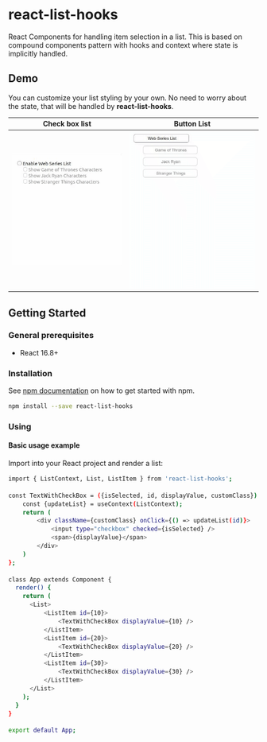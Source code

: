 # react-list-hooks
React Components for handling item selection in a list. This is based on compound components pattern with hooks and context where state is implicitly handled.

## Demo
You can customize your list styling by your own. No need to worry about the state, that will be handled by **react-list-hooks**. 

Check box list             |  Button List             |
:-------------------------:|:-------------------------:
![GIF demo](resources/gif/demo.gif)   |  ![GIF demo](resources/gif/button-demo.gif)

## Getting Started

### General prerequisites 
 * React 16.8+
 
### Installation
See [npm documentation](https://docs.npmjs.com/) on how to get started with npm.
```bash
npm install --save react-list-hooks
```
### Using
#### Basic usage example
Import into your React project and render a list:
```bash
import { ListContext, List, ListItem } from 'react-list-hooks';

const TextWithCheckBox = ({isSelected, id, displayValue, customClass}) => {
    const {updateList} = useContext(ListContext);
    return (
        <div className={customClass} onClick={() => updateList(id)}>
            <input type="checkbox" checked={isSelected} />
            <span>{displayValue}</span>
        </div>
    )
};

class App extends Component {
  render() {
    return (
      <List>
          <ListItem id={10}>
              <TextWithCheckBox displayValue={10} />
          </ListItem>
          <ListItem id={20}>
              <TextWithCheckBox displayValue={20} />
          </ListItem>
          <ListItem id={30}>
              <TextWithCheckBox displayValue={30} />
          </ListItem>
      </List>
    );
  }
}

export default App;
```




